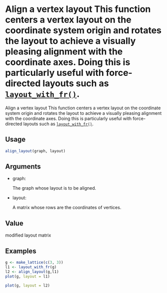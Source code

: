 # Align a vertex layout This function centers a vertex layout on the coordinate system origin and rotates the layout to achieve a visually pleasing alignment with the coordinate axes. Doing this is particularly useful with force-directed layouts such as [`layout_with_fr()`](https://r.igraph.org/reference/layout_with_fr.md).

Align a vertex layout This function centers a vertex layout on the
coordinate system origin and rotates the layout to achieve a visually
pleasing alignment with the coordinate axes. Doing this is particularly
useful with force-directed layouts such as
[`layout_with_fr()`](https://r.igraph.org/reference/layout_with_fr.md).

## Usage

``` r
align_layout(graph, layout)
```

## Arguments

- graph:

  The graph whose layout is to be aligned.

- layout:

  A matrix whose rows are the coordinates of vertices.

## Value

modified layout matrix

## Examples

``` r
g <- make_lattice(c(3, 3))
l1 <- layout_with_fr(g)
l2 <- align_layout(g,l1)
plot(g, layout = l1)

plot(g, layout = l2)
```
